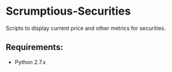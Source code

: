 Scrumptious-Securities
======================

Scripts to display current price and other metrics for securities.


Requirements:
-------------
- Python 2.7.x
